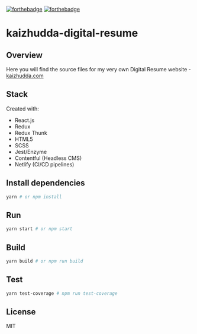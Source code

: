 [![forthebadge](https://forthebadge.com/images/badges/built-with-love.svg)](https://forthebadge.com)
[![forthebadge](https://forthebadge.com/images/badges/60-percent-of-the-time-works-every-time.svg)](https://forthebadge.com)

# kaizhudda-digital-resume

## Overview
Here you will find the source files for my very own Digital Resume website - [kaizhudda.com](https://kaizhudda.com)

## Stack
Created with: 
* React.js 
* Redux
* Redux Thunk
* HTML5 
* SCSS 
* Jest/Enzyme
* Contentful (Headless CMS)
* Netlify (CI/CD pipelines)

## Install dependencies

``` bash
yarn # or npm install
```

## Run

``` bash
yarn start # or npm start
```

## Build

``` bash
yarn build # or npm run build
```

## Test

``` bash
yarn test-coverage # npm run test-coverage
```

## License
MIT
